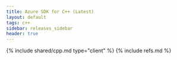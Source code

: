 ```yaml
---
title: Azure SDK for C++ (Latest)
layout: default
tags: c++
sidebar: releases_sidebar
header: true
---
```

{% include shared/cpp.md type="client" %}
{% include refs.md %}
